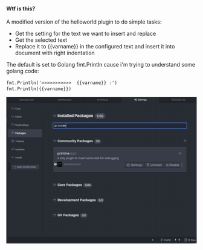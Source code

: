 #### Wtf is this?

A modified version of the helloworld plugin to do simple tasks:

- Get the setting for the text we want to insert and replace
- Get the selected text
- Replace it to {{varname}} in the configured text and insert it into document with right indentation

The default is set to Golang fmt.Println cause i'm trying to understand some golang code:
```
fmt.Println('>>>>>>>>>>>  {{varname}} :')
fmt.Println({{varname}})
```


![printme](printme.gif?raw=true)
